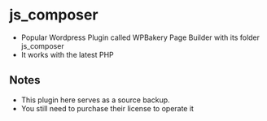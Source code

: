 

# js_composer
* Popular Wordpress Plugin called WPBakery Page Builder with its folder js_composer
* It works with the latest PHP 

## Notes
* This plugin here serves as a source backup.
* You still need to purchase their license to operate it

